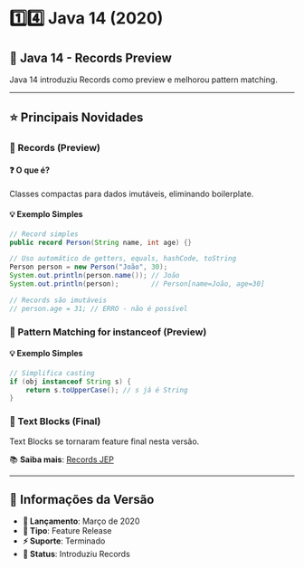 # 1️⃣4️⃣ Java 14 (2020)

## 🚀 Java 14 - Records Preview

Java 14 introduziu Records como preview e melhorou pattern matching.

---

## ⭐ Principais Novidades

### 🔹 Records (Preview)

#### ❓ O que é?
Classes compactas para dados imutáveis, eliminando boilerplate.

#### 💡 Exemplo Simples
```java
// Record simples
public record Person(String name, int age) {}

// Uso automático de getters, equals, hashCode, toString
Person person = new Person("João", 30);
System.out.println(person.name()); // João
System.out.println(person);        // Person[name=João, age=30]

// Records são imutáveis
// person.age = 31; // ERRO - não é possível
```

### 🔹 Pattern Matching for instanceof (Preview)

#### 💡 Exemplo Simples
```java
// Simplifica casting
if (obj instanceof String s) {
    return s.toUpperCase(); // s já é String
}
```

### 🔹 Text Blocks (Final)

Text Blocks se tornaram feature final nesta versão.

📚 **Saiba mais**: [Records JEP](https://openjdk.org/jeps/359)

---

## 📅 Informações da Versão

- **📅 Lançamento**: Março de 2020
- **🔧 Tipo**: Feature Release
- **⚡ Suporte**: Terminado
- **🎯 Status**: Introduziu Records 
